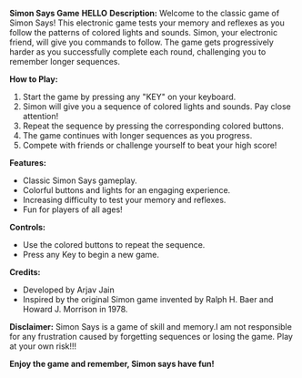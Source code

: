 **Simon Says Game**
**HELLO**
**Description:**
Welcome to the classic game of Simon Says! This electronic game tests your memory and reflexes as you follow the patterns of colored lights and sounds. Simon, your electronic friend, will give you commands to follow. The game gets progressively harder as you successfully complete each round, challenging you to remember longer sequences.

**How to Play:**
1. Start the game by pressing any "KEY" on your keyboard.
2. Simon will give you a sequence of colored lights and sounds. Pay close attention!
3. Repeat the sequence by pressing the corresponding colored buttons.
4. The game continues with longer sequences as you progress.
5. Compete with friends or challenge yourself to beat your high score!

**Features:**
- Classic Simon Says gameplay.
- Colorful buttons and lights for an engaging experience.
- Increasing difficulty to test your memory and reflexes.
- Fun for players of all ages!

**Controls:**
- Use the colored buttons to repeat the sequence.
- Press any Key to begin a new game.

**Credits:**
- Developed by Arjav Jain
- Inspired by the original Simon game invented by Ralph H. Baer and Howard J. Morrison in 1978.

**Disclaimer:**
Simon Says is a game of skill and memory.I am not responsible for any frustration caused by forgetting sequences or losing the game. Play at your own risk!!!

**Enjoy the game and remember, Simon says have fun!**
